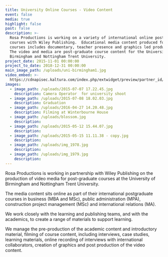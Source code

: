 ```yaml
---
title: University Online Courses - Video Content
event: false
media: true
highlight: false
past: false
description: >-
  Rosa Productions is working on a variety of international online post-graduate
  courses with Wiley Publishing.  Educational media content produced for the
  courses includes documentary, teacher presence and graphics led production. 
  The video and media are post-graduate course content for the University of
  Birmingham and Nottingham Trent University.
project_date: 2015-11-01 00:00:00
project_to_date: 2018-12-31 00:00:00
main_image_path: /uploads/uni-birmingham1.jpg
video_embed: >-
  https://cdnapisec.kaltura.com/index.php/extwidget/preview/partner_id/941911/uiconf_id/38868771/entry_id/1_r57kkhyx/embed/dynamic
images:
  - image_path: /uploads/2015-07-07 17.22.45.jpg
    description: Camera Operator  for university shoot
  - image_path: /uploads/2015-07-08 18.02.03.jpg
    description: Graduation
  - image_path: /uploads/2016-04-27 14.20.48.jpg
    description: Filming at Winterbourne House
  - image_path: /uploads/blossom.jpg
    description:
  - image_path: /uploads/2015-05-12 15.44.07.jpg
    description:
  - image_path: /uploads/2015-05-15 11.11.38 - copy.jpg
    description:
  - image_path: /uploads/img_1978.jpg
    description:
  - image_path: /uploads/img_1979.jpg
    description:
---
```


Rosa Productions is working in partnership with Wiley Publishing on the production of video media for post-graduate courses at the University of Birmingham and Nottingham Trent University. 

The media content sits online as part of their international postgraduate courses in business (MBA and MSc), public administration (MPA), construction project management (MSc) and international relations (MA).

We work closely with the learning and publishing teams, and with the academics, to create a range of materials to support learning.

We manage the pre-production of the academic content and introductory material, filming of course content, including interviews, case studies, learning materials, online recording of interviews with international collaborators, creation of graphics and post production of the video content.